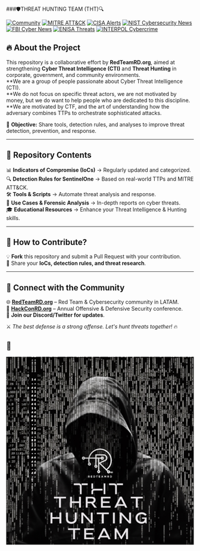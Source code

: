 ###🛡️THREAT HUNTING TEAM (THT)🔍

[![Community](https://img.shields.io/badge/Community-RedTeamRD.org-blue.svg)](https://redteamrd.org)
[![MITRE ATT&CK](https://img.shields.io/badge/Mapped%20to-MITRE%20ATT%26CK-orange.svg)](https://attack.mitre.org)
[![CISA Alerts](https://img.shields.io/badge/CISA%20Alerts-Warning-red)](https://www.cisa.gov/stopransomware/alerts)
[![NIST Cybersecurity News](https://img.shields.io/badge/NIST%20Cyber%20News-Important-blue)](https://csrc.nist.gov/news)
[![FBI Cyber News](https://img.shields.io/badge/FBI%20Cyber%20News-Security-critical)](https://www.fbi.gov/investigate/cyber/news)
[![ENISA Threats](https://img.shields.io/badge/ENISA%20Threat%20Intel-Threats-orange)](https://www.enisa.europa.eu/news?f%5B0%5D=topics%3A526#contentList)
[![INTERPOL Cybercrime](https://img.shields.io/badge/INTERPOL%20Cybercrime-Response-green)](https://www.interpol.int/Crimes/Cybercrime/Cybercrime-threat-response)

## 🔥 About the Project
This repository is a collaborative effort by **RedTeamRD.org**, aimed at strengthening **Cyber Threat Intelligence (CTI)** and **Threat Hunting** in corporate, government, and community environments.  
**We are a group of people passionate about Cyber ​​Threat Intelligence (CTI).  
**We do not focus on specific threat actors, we are not motivated by money, but we do want to help people who are dedicated to this discipline.  
**We are motivated by CTF, and the art of understanding how the adversary combines TTPs to orchestrate sophisticated attacks.  


📢 **Objective:** Share tools, detection rules, and analyses to improve threat detection, prevention, and response.

---

## 📌 Repository Contents
📊 **Indicators of Compromise (IoCs)** → Regularly updated and categorized.  
🔍 **Detection Rules for SentinelOne** → Based on real-world TTPs and MITRE ATT&CK.  
🛠️ **Tools & Scripts** → Automate threat analysis and response.  
📖 **Use Cases & Forensic Analysis** → In-depth reports on cyber threats.  
🎓 **Educational Resources** → Enhance your Threat Intelligence & Hunting skills.  

---

## 🚀 How to Contribute?
💡 **Fork** this repository and submit a Pull Request with your contribution.  
👥 Share your **IoCs, detection rules, and threat research**.  

---

## 📡 Connect with the Community  
🌐 **[RedTeamRD.org](https://redteamrd.org)** – Red Team & Cybersecurity community in LATAM.  
🎤 **[HackConRD.org](https://hackconrd.org)** – Annual Offensive & Defensive Security conference.  
🔗 **Join our Discord/Twitter for updates**.  

⚔️ *The best defense is a strong offense. Let's hunt threats together!* 🔥

## 📸  
<p align="center">
  <img src="https://raw.githubusercontent.com/MC1RANGER/Threat-Hunting-Team-THT-/main/THT%20Threat%20Hunting%20Team.png" alt="Threat Hunting Community" width="700">
</p>
